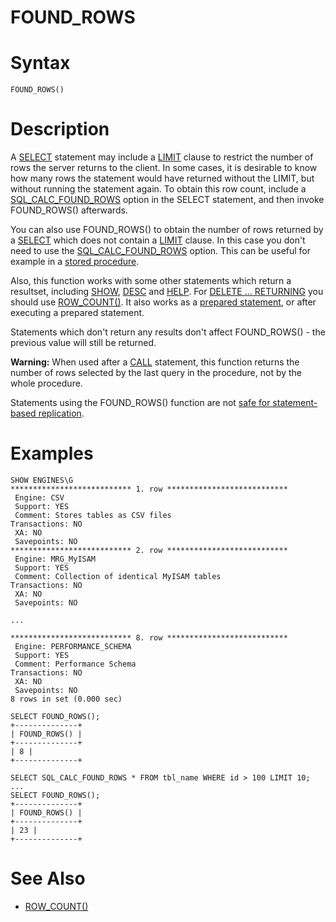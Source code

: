 # FOUND_ROWS

#

# Syntax

```
FOUND_ROWS()
```

#

# Description

A [SELECT](../../../../../../server-usage/replication-cluster-multi-master/standard-replication/selectively-skipping-replication-of-binlog-events.md) statement may include a [LIMIT](../../../../../../server-usage/replication-cluster-multi-master/standard-replication/selectively-skipping-replication-of-binlog-events.md#limit) clause to restrict the number
of rows the server returns to the client. In some cases, it is
desirable to know how many rows the statement would have returned
without the LIMIT, but without running the statement again. To obtain
this row count, include a [SQL_CALC_FOUND_ROWS](../../../data-manipulation/selecting-data/optimizer-hints.md#sql_calc_found_rows) option in the SELECT
statement, and then invoke FOUND_ROWS() afterwards.

You can also use FOUND_ROWS() to obtain the number of rows returned by a [SELECT](../../../../../../server-usage/replication-cluster-multi-master/standard-replication/selectively-skipping-replication-of-binlog-events.md) which does not contain a [LIMIT](../../../../../../server-usage/replication-cluster-multi-master/standard-replication/selectively-skipping-replication-of-binlog-events.md#limit) clause. In this case you don't need to use the [SQL_CALC_FOUND_ROWS](../../../data-manipulation/selecting-data/optimizer-hints.md#sql_calc_found_rows) option. This can be useful for example in a [stored procedure](/kb/en/stored-procedures/).

Also, this function works with some other statements which return a resultset, including [SHOW](../../../../../../security/user-account-management/catalogs/show-create-catalog.md), [DESC](../../../administrative-sql-statements/describe.md) and [HELP](../../../administrative-sql-statements/help-command.md). For [DELETE ... RETURNING](../../../data-manipulation/changing-deleting-data/delete.md) you should use [ROW_COUNT()](/kb/en/information-functions-row_count/). It also works as a [prepared statement](/kb/en/prepared-statements/), or after executing a prepared statement.

Statements which don't return any results don't affect FOUND_ROWS() - the previous value will still be returned.

**Warning:** When used after a [CALL](../../../stored-routine-statements/call.md) statement, this function returns the number of rows selected by the last query in the procedure, not by the whole procedure.

Statements using the FOUND_ROWS() function are not [safe for statement-based replication](/kb/en/unsafe-statements-for-replication/).

#

# Examples

```
SHOW ENGINES\G
*************************** 1. row ***************************
 Engine: CSV
 Support: YES
 Comment: Stores tables as CSV files
Transactions: NO
 XA: NO
 Savepoints: NO
*************************** 2. row ***************************
 Engine: MRG_MyISAM
 Support: YES
 Comment: Collection of identical MyISAM tables
Transactions: NO
 XA: NO
 Savepoints: NO

...

*************************** 8. row ***************************
 Engine: PERFORMANCE_SCHEMA
 Support: YES
 Comment: Performance Schema
Transactions: NO
 XA: NO
 Savepoints: NO
8 rows in set (0.000 sec)

SELECT FOUND_ROWS();
+--------------+
| FOUND_ROWS() |
+--------------+
| 8 |
+--------------+
```

```
SELECT SQL_CALC_FOUND_ROWS * FROM tbl_name WHERE id > 100 LIMIT 10;
...
SELECT FOUND_ROWS();
+--------------+
| FOUND_ROWS() |
+--------------+
| 23 |
+--------------+
```

#

# See Also

* [ROW_COUNT()](/kb/en/information-functions-row_count/)